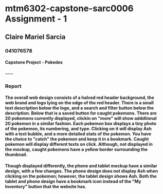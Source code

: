 # mtm6302-capstone-sarc0006 Assignment - 1
## Claire Mariel Sarcia
### 041076578
#### Capstone Project - Pokedex
#### ----
### Report
#### The overall web design consists of a halved red header background, the web brand and logo lying on the edge of the red header. There is a small text description below the logo, and a search and filter button below the description. Below that is a saved button for caught pokemons. There are 20 pokemons currently displayed, clickin on "more" will show adddtional 20 pokemon in a similar fashion. Each pokemon box displays a tiny photo of the pokemon, its numbering, and type. Clicking on it will display Ash with a text bubble, and a more detailed stats of the pokemon. You have the choice to "catch" the pokemon and keep it in a bookmark. Caught pokemon will display different texts on click. Although, not displayed in the mockup, caught pokemons have a yellow border surrounding the thumbnail.
#### Though displayed differently, the phone and tablet mockup have a similar design, with a few changes. The phone design does not display Ash when clicking on the pokemon; however, the tablet design shows Ash. Both the tablet and phone design have a bookmark icon instead of the "My Inventory" button that the website has. 
